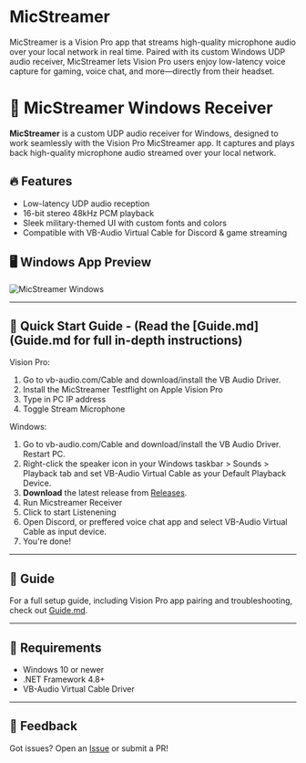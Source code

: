# MicStreamer
MicStreamer is a Vision Pro app that streams high-quality microphone audio over your local network in real time. Paired with its custom Windows UDP audio receiver, MicStreamer lets Vision Pro users enjoy low-latency voice capture for gaming, voice chat, and more—directly from their headset.

# 🎤 MicStreamer Windows Receiver

**MicStreamer** is a custom UDP audio receiver for Windows, designed to work seamlessly with the Vision Pro MicStreamer app. It captures and plays back high-quality microphone audio streamed over your local network.

## 🔥 Features
- Low-latency UDP audio reception
- 16-bit stereo 48kHz PCM playback
- Sleek military-themed UI with custom fonts and colors
- Compatible with VB-Audio Virtual Cable for Discord & game streaming

## 🖥️ Windows App Preview

![MicStreamer Windows](Assets/screenshots/main_window.png)

---

## 🚀 Quick Start Guide - (Read the [Guide.md](Guide.md for full in-depth instructions)

Vision Pro: 
1. Go to vb-audio.com/Cable and download/install the VB Audio Driver.
2. Install the MicStreamer Testflight on Apple Vision Pro
3. Type in PC IP address
4. Toggle Stream Microphone

Windows: 
1. Go to vb-audio.com/Cable and download/install the VB Audio Driver. Restart PC.
2. Right-click the speaker icon in your Windows taskbar > Sounds > Playback tab and set VB-Audio Virtual Cable as your Default Playback Device.
3. **Download** the latest release from [Releases](https://github.com/yourusername/MicStreamer/releases).
4. Run Micstreamer Receiver
5. Click to start Listenening
10. Open Discord, or preffered voice chat app and select VB-Audio Virtual Cable as input device. 
11. You're done!

---

## 📖 Guide

For a full setup guide, including Vision Pro app pairing and troubleshooting, check out [Guide.md](Guide.md).

---

## 🔧 Requirements
- Windows 10 or newer
- .NET Framework 4.8+
- VB-Audio Virtual Cable Driver

---

## 💬 Feedback

Got issues? Open an [Issue](https://github.com/yourusername/MicStreamer/issues) or submit a PR!

